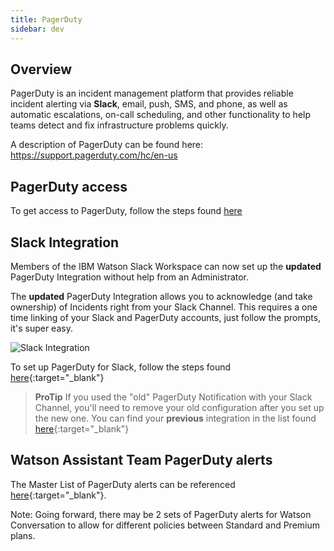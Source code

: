 ```yaml
---
title: PagerDuty
sidebar: dev
---
```


## Overview

PagerDuty is an incident management platform that provides reliable incident alerting via **Slack**, email, push, SMS, and phone, as well as automatic escalations, on-call scheduling, and other functionality to help teams detect and fix infrastructure problems quickly.

A description of PagerDuty can be found here:
<https://support.pagerduty.com/hc/en-us>

## PagerDuty access

To get access to PagerDuty, follow the steps found [here](pager-duty-access)

## Slack Integration

Members of the IBM Watson Slack Workspace can now set up the **updated** PagerDuty Integration without help from an Administrator.

The **updated** PagerDuty Integration allows you to acknowledge (and take ownership) of Incidents right from your Slack Channel. This requires a one time linking of your Slack and PagerDuty accounts, just follow the prompts, it's super easy.

![Slack Integration](https://www.pagerduty.com/wp-content/uploads/integration-guide-assets/Slack-1.png)

To set up PagerDuty for Slack, follow the steps found [here](https://www.pagerduty.com/docs/guides/slack-integration-guide/){:target="_blank"}

> **ProTip**
> If you used the "old" PagerDuty Notification with your Slack Channel, you'll need to remove your old configuration after you set up the new one. You can find your **previous** integration in the list found [here](https://ibm-watson.slack.com/apps/A0F81FMQW-pagerduty-notifications?page=1){:target="_blank"}

## Watson Assistant Team PagerDuty alerts

The Master List of PagerDuty alerts can be referenced [here](https://github.ibm.com/watson-engagement-advisor/wea-support/wiki/Master-list-of-PagerDuty-alerts){:target="_blank"}.

Note: Going forward, there may be 2 sets of PagerDuty alerts for Watson Conversation to allow for different policies between Standard and Premium plans.
